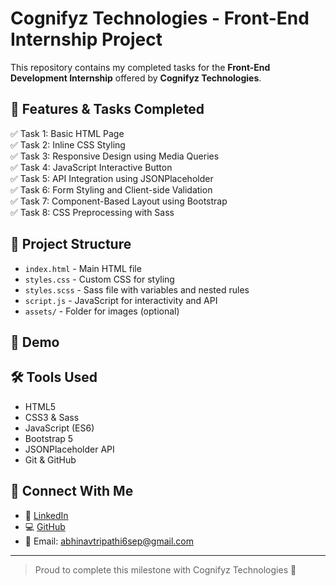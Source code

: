 
# Cognifyz Technologies - Front-End Internship Project

This repository contains my completed tasks for the **Front-End Development Internship** offered by **Cognifyz Technologies**.

## 🚀 Features & Tasks Completed

✅ Task 1: Basic HTML Page  
✅ Task 2: Inline CSS Styling  
✅ Task 3: Responsive Design using Media Queries  
✅ Task 4: JavaScript Interactive Button  
✅ Task 5: API Integration using JSONPlaceholder  
✅ Task 6: Form Styling and Client-side Validation  
✅ Task 7: Component-Based Layout using Bootstrap  
✅ Task 8: CSS Preprocessing with Sass

## 📂 Project Structure

- `index.html` - Main HTML file
- `styles.css` - Custom CSS for styling
- `styles.scss` - Sass file with variables and nested rules
- `script.js` - JavaScript for interactivity and API
- `assets/` - Folder for images (optional)

## 📸 Demo



## 🛠️ Tools Used

- HTML5  
- CSS3 & Sass  
- JavaScript (ES6)  
- Bootstrap 5  
- JSONPlaceholder API  
- Git & GitHub

## 📢 Connect With Me

- 💼 [LinkedIn](https://www.linkedin.com/in/abhinav-tripathi-770224253/)  
- 💻 [GitHub](https://github.com/0609Abhinav)  
- 📧 Email: abhinavtripathi6sep@gmail.com

---

> Proud to complete this milestone with Cognifyz Technologies 💪
